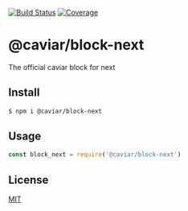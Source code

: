 [![Build Status](https://travis-ci.org/caviarjs/caviar-block-next.svg?branch=master)](https://travis-ci.org/caviarjs/caviar-block-next)
[![Coverage](https://codecov.io/gh/caviarjs/caviar-block-next/branch/master/graph/badge.svg)](https://codecov.io/gh/caviarjs/caviar-block-next)
<!-- optional appveyor tst
[![Windows Build Status](https://ci.appveyor.com/api/projects/status/github/caviarjs/caviar-block-next?branch=master&svg=true)](https://ci.appveyor.com/project/caviarjs/caviar-block-next)
-->
<!-- optional npm version
[![NPM version](https://badge.fury.io/js/@caviar/block-next.svg)](http://badge.fury.io/js/@caviar/block-next)
-->
<!-- optional npm downloads
[![npm module downloads per month](http://img.shields.io/npm/dm/@caviar/block-next.svg)](https://www.npmjs.org/package/@caviar/block-next)
-->
<!-- optional dependency status
[![Dependency Status](https://david-dm.org/caviarjs/caviar-block-next.svg)](https://david-dm.org/caviarjs/caviar-block-next)
-->

# @caviar/block-next

The official caviar block for next

## Install

```sh
$ npm i @caviar/block-next
```

## Usage

```js
const block_next = require('@caviar/block-next')
```

## License

[MIT](LICENSE)
